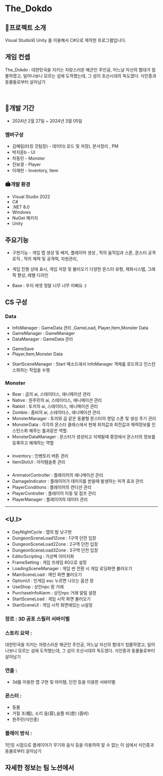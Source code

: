# The_Dokdo
 
## 🎉프로젝트 소개
Visual Studio와 Unity 를 이용해서 C#으로 제작한 프로그램입니다.

## 게임 컨셉
The_Dokdo : 대한민국을 지키는 자랑스러운 해군인 주인공,
어느날 자신의 함대가 침몰하였고, 일어나보니 
모르는 섬에 도착했는데,
그 섬이 조선시대의 독도였다. 식인종과 동물들로부터 살아남기

<br>


## 📅개발 기간
* 2024년 2월 27일 ~ 2024년 3월 05일

### 멤버구성
* 김혜림(타칭 갓팀장) - 데이터( 로드 및 저장), 문서정리 , PM
* 박지훈b - UI 
* 차동민 - Monster
* 진보경 - Player
* 이재헌 - Inventory, Item


### 🏟️개발 환경
* Visual Studio 2022
* C#
* .NET 8.0
* Windows
* NuGet 패키지
* Unity

## 주요기능
* 구현기능 - 게임 맵 생성 및 배치, 플레이어 생성 , 적의 움직임과 스폰, 몬스터 공격 로직 , 적의 체력 및 공격력, 자원관리, 
* 게임 진행 상태 표시, 게임 저장 및 불러오기 다양한 몬스터 유형, 재화시스템, 그래픽 향상, 레벨 디자인

* Base : 우리 에셋 정말 너무 너무 이뻐요 :)
  
## CS 구성 
  
### Data 
* InfoManager : GameData 관리 ,GameLoad, Player,Item,Monster Data 
* GameManager : GameManager
* DataManager : GameData 관리
- GameSave
- Player,Item,Monster Data 
* StartSceneManager : Start 메소드에서 InfoManager 객체를 로드하고 인스턴스화하는 작업을 수행


### Monster
* Bear : 곰의 ai, 스태이터스, 애니메이션 관리
* Native : 원주민의 ai, 스테이터스, 애니메이션 관리
* Rabbit : 토끼의 ai, 스테이터스, 애니메이션 관리
* Zombie : 좀비의 ai, 스테이터스, 애니메이션 관리
* MonsterManager :  토끼와 곰 같은 동물형 몬스터의 랜덤 스폰 및 생성 주기 관리
* MonsterData : 각각의 몬스터 클래스에서 현재 위치값과 회전값과 체력정보를 인스턴스화 해주는 틀과같은 역할.
* MonsterDataManager : 몬스터가 생성되고 삭제될때 중앙에서 몬스터의 정보를 등록하고 해제하는 역할

### <Inventory>
* Inventory : 인벤토리 버튼 관리
* ItemSlotUI : 아이템슬롯 관리

### <Player>
* AnimatorController : 플레이어의 애니메이션 관리
* DamageIndicator : 플레이어가 데미지를 받을때 발생하는 피격 효과 관리
* PlayerConditions : 플레이어의 컨디션 관리
* PlayerController : 플레이어 이동 및 점프 관리
* PlayerManager : 플레이어의 데이터 관리


-----------------------------------------------------------------------------

## <U.I>
* DayNightCycle : 맵의 밤 낮구현
* DungeonSceneLoad1Zone : 1구역 던전 입장
* DungeonSceneLoad2Zone : 2구역 던전 입장
* DungeonSceneLoad3Zone : 3구역 던전 입장
* EditorScripting : 가상벽 이미지화
* FrameSetting : 게임 프레임 60으로 설정
* LoadingSceneManager :  게임 씬 전환 시 게임 로딩화면 불러오기
* MainSceneLoad  : 메인 화면 불러오기
* OptionUI : 인게임 esc 누르면 나오는 옵션 창
* UseShop : 상인npc 랑 거래
* PurchaseInfoAlarm :  상인npc 거래 알림 설정
* StartSceneLoad : 게임 시작 화면 불러오기
* StartSceneUI : 게임 시작 화면에있는 ui설정


### 장르 : 3D 공포 스릴러 서바이벌

### 스토리 요약 :
대한민국을 지키는 자랑스러운 해군인 주인공,
어느날 자신의 함대가 침몰하였고, 일어나보니 
모르는 섬에 도착했는데,
그 섬이 조선시대의 독도였다. 식인종과 동물들로부터 살아남기

### 연출 : 
* 3d를 이용한 맵 구현 및 아이템, 던전 등을 이용한 서바이벌

### 몬스터 : 
* 동물
* 거칠 조(粗), 소리 음(音),슬플 비(悲) (좀비)
* 원주민(식인종)

### 플레이 방식 :
1인칭 시점으로 플레이어가
무기와 음식 등을 이용하여
알 수 없는 이 섬에서
식인종과 동물로부터 살아남기

## 자세한  정보는 팀 노션에서 

